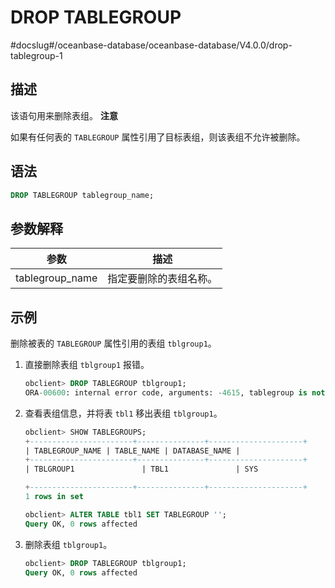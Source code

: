 DROP TABLEGROUP 
====================================
#docslug#/oceanbase-database/oceanbase-database/V4.0.0/drop-tablegroup-1


描述 
-----------

该语句用来删除表组。
**注意**



如果有任何表的 `TABLEGROUP` 属性引用了目标表组，则该表组不允许被删除。

语法 
-----------

```sql
DROP TABLEGROUP tablegroup_name;
```



参数解释 
-------------



|       参数        |     描述      |
|-----------------|-------------|
| tablegroup_name | 指定要删除的表组名称。 |



示例 
-----------

删除被表的 `TABLEGROUP` 属性引用的表组 `tblgroup1`。

1. 直接删除表组 `tblgroup1` 报错。

   ```sql
   obclient> DROP TABLEGROUP tblgroup1;
   ORA-00600: internal error code, arguments: -4615, tablegroup is not empty
   ```

   

2. 查看表组信息，并将表 `tbl1` 移出表组 `tblgroup1`。

   ```sql
   obclient> SHOW TABLEGROUPS;
   +-----------------------+---------------+---------------------+
   | TABLEGROUP_NAME | TABLE_NAME | DATABASE_NAME |
   +-----------------------+---------------+---------------------+
   | TBLGROUP1               | TBL1               | SYS                         |
   
   +-----------------------+---------------+---------------------+
   1 rows in set
   
   obclient> ALTER TABLE tbl1 SET TABLEGROUP '';
   Query OK, 0 rows affected
   ```

   

3. 删除表组 `tblgroup1`。

   ```sql
   obclient> DROP TABLEGROUP tblgroup1;
   Query OK, 0 rows affected
   ```

   




